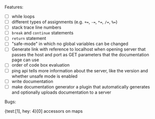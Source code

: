 Features:

- [ ] while loops
- [ ] different types of assignments (e.g. `+=`, `-=`, `*=`, `/=`, `%=`)
- [ ] stack trace line numbers
- [ ] `break` and `continue` statements
- [ ] `return` statement
- [ ] "safe-mode" in which no global variables can be changed
- [ ] Generate link with reference to localhost when opening server that passes the host and port as GET parameters that the documentation page can use
- [ ] order of code box evaluation
- [ ] ping api tells more information about the server, like the version and whether unsafe mode is enabled
- [ ] write documentation
- [ ] make documentation generator a plugin that automatically generates and optionally uploads documentation to a server

Bugs:

{test:[1], hey: 4}[0]
accessors on maps
